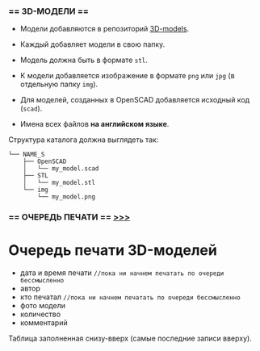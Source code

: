 ### == 3D-МОДЕЛИ ==

 - Модели добавляются в репозиторий [3D-models](https://github.com/soda-io/3D-models).

 - Каждый добавляет модели в свою папку. 

 - Модель должна быть в формате `stl`.

 - К модели добавляется изображение в формате `png` или `jpg` (в отдельную папку `img`).

 - Для моделей, созданных в OpenSCAD добавляется исходный код (`scad`).

 - Имена всех файлов **на английском языке**.

Структура каталога должна выглядеть так:

```
└── NAME_S
    ├── OpenSCAD
    │   └── my_model.scad
    ├── STL
    │   └── my_model.stl
    └── img
        └── my_model.png
```

### == ОЧЕРЕДЬ ПЕЧАТИ == [>>>](https://github.com/soda-io/3D-models/tree/master/QUEUE)

# Очередь печати 3D-моделей




 - дата и время печати `//пока ни начнем печатать по очереди беcсмысленно`
 - автор
 - кто печатал         `//пока ни начнем печатать по очереди бессмысленно`
 - фото модели
 - количество
 - комментарий

Таблица заполненная снизу-вверх (самые последние записи вверху).
